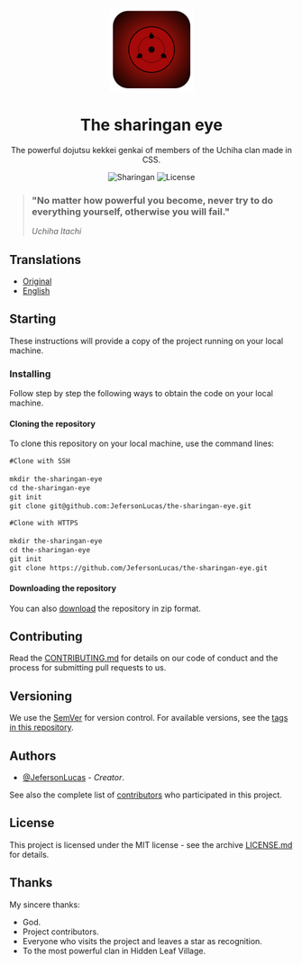 <p align="center">
	<img src="../../assets/img/logo.png" width="150">
	<h1 align="center">The sharingan eye</h1>
	<p align="center">The powerful dojutsu kekkei genkai of members of the Uchiha clan made in CSS.</p>
	<p align="center">
    	<img src="https://img.shields.io/badge/JefersonLuckas-The%20sharingan%20eye-red" alt="Sharingan">
    	<img src="https://img.shields.io/badge/License-MIT-green" alt="License">
  	</p>
</p>

> ### "No matter how powerful you become, never try to do everything yourself, otherwise you will fail." 
>_Uchiha Itachi_

## Translations

* [Original](https://github.com/JefersonLucas/the-sharingan-eye/blob/master/README.md)
* [English](https://github.com/JefersonLucas/the-sharingan-eye/blob/master/translate/en/README.md)

## Starting

These instructions will provide a copy of the project running on your local machine.

### Installing

Follow step by step the following ways to obtain the code on your local machine.

#### Cloning the repository

To clone this repository on your local machine, use the command lines:

```
#Clone with SSH

mkdir the-sharingan-eye
cd the-sharingan-eye
git init
git clone git@github.com:JefersonLucas/the-sharingan-eye.git
```

```
#Clone with HTTPS

mkdir the-sharingan-eye
cd the-sharingan-eye
git init
git clone https://github.com/JefersonLucas/the-sharingan-eye.git
```

#### Downloading the repository

You can also [download](https://github.com/JefersonLucas/the-sharingan-eye/archive/master.zip) the repository in zip format.

## Contributing

Read the [CONTRIBUTING.md](https://github.com/JefersonLucas/the-sharingan-eye/blob/master/CONTRIBUTING.md) for details on our code of conduct and the process for submitting pull requests to us.

## Versioning

We use the [SemVer](https://semver.org/lang/pt-BR/) for version control. For available versions, see the [tags in this repository](https://github.com/JefersonLucas/the-sharingan-eye/tags).

## Authors

* [@JefersonLucas](https://github.com/JefersonLucas) - _Creator_.

See also the complete list of [contributors](https://github.com/JefersonLucas/the-sharingan-eye/contributors) who participated in this project.

## License

This project is licensed under the MIT license - see the archive [LICENSE.md](https://github.com/JefersonLucas/the-sharingan-eye/blob/master/LICENSE) for details.

## Thanks

My sincere thanks:

* God.
* Project contributors.
* Everyone who visits the project and leaves a star as recognition.
* To the most powerful clan in Hidden Leaf Village.

